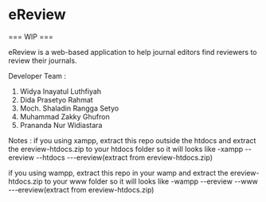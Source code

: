# eReview

=== WIP ===

eReview is a web-based application to help journal editors find reviewers to review their journals.

Developer Team :
1. Widya Inayatul Luthfiyah
2. Dida Prasetyo Rahmat
3. Moch. Shaladin Rangga Setyo
4. Muhammad Zakky Ghufron
5. Prananda Nur Widiastara

Notes :
if you using xampp, extract this repo outside the htdocs and extract the ereview-htdocs.zip to your htdocs folder
so it will looks like
-xampp
--ereview
--htdocs
---ereview(extract from ereview-htdocs.zip)

if you using wampp, extract this repo in your wamp and extract the ereview-htdocs.zip to your www folder
so it will looks like
-wampp
--ereview
--www
---ereview(extract from ereview-htdocs.zip)
